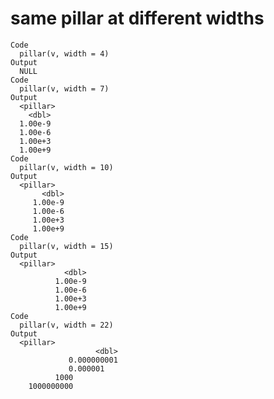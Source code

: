 # same pillar at different widths

    Code
      pillar(v, width = 4)
    Output
      NULL
    Code
      pillar(v, width = 7)
    Output
      <pillar>
        <dbl>
      1.00e-9
      1.00e-6
      1.00e+3
      1.00e+9
    Code
      pillar(v, width = 10)
    Output
      <pillar>
           <dbl>
         1.00e-9
         1.00e-6
         1.00e+3
         1.00e+9
    Code
      pillar(v, width = 15)
    Output
      <pillar>
                <dbl>
              1.00e-9
              1.00e-6
              1.00e+3
              1.00e+9
    Code
      pillar(v, width = 22)
    Output
      <pillar>
                       <dbl>
                 0.000000001
                 0.000001   
              1000          
        1000000000          

